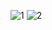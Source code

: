 ![1](https://github.com/user-attachments/assets/d2eb6df8-dbce-46af-9622-1fb7e167a945)
![2](https://github.com/user-attachments/assets/d2f1f8c3-a78a-417f-aaee-4dbbd0c62d24)
